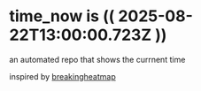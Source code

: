 # time_now is (( 2025-08-22T13:00:00.723Z ))

an automated repo that shows the currnent time

inspired by [breakingheatmap](https://github.com/breakingheatmap/breakingheatmap)